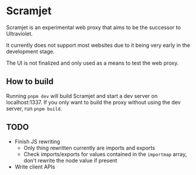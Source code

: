 # Scramjet

Scramjet is an experimental web proxy that aims to be the successor to Ultraviolet.

It currently does not support most websites due to it being very early in the development stage.

The UI is not finalized and only used as a means to test the web proxy.

## How to build
Running `pnpm dev` will build Scramjet and start a dev server on localhost:1337. If you only want to build the proxy without using the dev server, run `pnpm build`.



## TODO
- Finish JS rewriting 
    - Only thing rewritten currently are imports and exports
    - Check imports/exports for values contained in the `importmap` array, don't rewrite the node value if present
- Write client APIs

